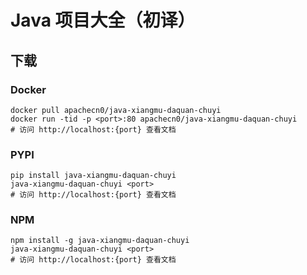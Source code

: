 # Java 项目大全（初译）

## 下载

### Docker

```
docker pull apachecn0/java-xiangmu-daquan-chuyi
docker run -tid -p <port>:80 apachecn0/java-xiangmu-daquan-chuyi
# 访问 http://localhost:{port} 查看文档
```

### PYPI

```
pip install java-xiangmu-daquan-chuyi
java-xiangmu-daquan-chuyi <port>
# 访问 http://localhost:{port} 查看文档
```

### NPM

```
npm install -g java-xiangmu-daquan-chuyi
java-xiangmu-daquan-chuyi <port>
# 访问 http://localhost:{port} 查看文档
```